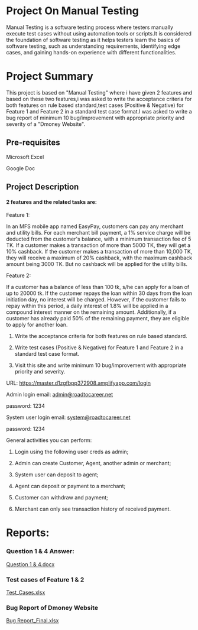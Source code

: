 # Project On Manual Testing
Manual Testing is a software testing process where testers manually execute test cases without using automation tools or scripts.It is considered the foundation of software testing as it helps testers learn the basics of software testing, such as understanding requirements, identifying edge cases, and gaining hands-on experience with different functionalities.
# Project Summary
This project is based on "Manual Testing" where i have given 2 features and based on these two features,i was asked to write the acceptance criteria for both features on rule based standard,test cases (Positive & Negative) for Feature 1 and Feature 2 in a standard test case format.I was asked to write a bug report of minimum 10 bug/improvement with appropriate priority and severity of a "Dmoney Website".
## Pre-requisites

Microsoft Excel

Google Doc

## Project Description

#### 2 features and the related tasks are:

Feature 1:

In an MFS mobile app named EasyPay, customers can pay any merchant and utility bills. For each merchant bill payment, a 1% service charge will be deducted from the customer's balance, with a minimum transaction fee of 5 TK. If a customer makes a transaction of more than 5000 TK, they will get a 10% cashback. If the customer makes a transaction of more than 10,000 TK, they will receive a maximum of 20% cashback, with the maximum cashback amount being 3000 TK. But no cashback will be applied for the utility bills.

Feature 2:

If a customer has a balance of less than 100 tk, s/he can apply for a loan of up to 20000 tk. If the customer repays the loan within 30 days from the loan initiation day, no interest will be charged. However, if the customer fails to repay within this period, a daily interest of 1.8% will be applied in a compound interest manner on the remaining amount. Additionally, if a customer has already paid 50% of the remaining payment, they are eligible to apply for another loan.

1.	Write the acceptance criteria for both features on rule based standard.

2.	Write test cases (Positive & Negative) for Feature 1 and Feature 2 in a standard test case format.

3.	Visit this site and write minimum 10 bug/improvement with appropriate priority and severity.

URL: https://master.d1zgfbpp372908.amplifyapp.com/login

Admin login email: admin@roadtocareer.net

password: 1234

System user login email: system@roadtocareer.net

password: 1234

General activities you can perform:

1.	Login using the following user creds as admin;
  
2.	Admin can create Customer, Agent, another admin or merchant;
	
3.	System user can deposit to agent;
	
4.	Agent can deposit or payment to a merchant;
  
5.	Customer can withdraw and payment;
  
6.	Merchant can only see transaction history of received payment.

# Reports:
### Question 1 & 4 Answer:

[Question 1 & 4.docx](https://github.com/user-attachments/files/17795559/Question.1.4.docx)

### Test cases of Feature 1 & 2

[Test_Cases.xlsx](https://github.com/user-attachments/files/17795561/Test_Cases.xlsx)

### Bug Report of Dmoney Website

[Bug Report_Final.xlsx](https://github.com/user-attachments/files/17795557/Bug.Report_Final.xlsx)





